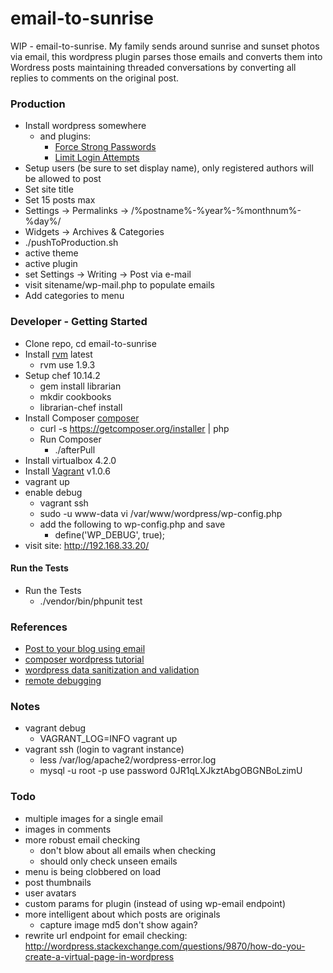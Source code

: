 email-to-sunrise
================

WIP - email-to-sunrise. My family sends around sunrise and sunset photos via email,
this wordpress plugin parses those emails and converts them into Wordress posts maintaining 
threaded conversations by converting all replies to comments on the original post.

### Production
   * Install wordpress somewhere
      * and plugins:
         * [Force Strong Passwords](http://bit.ly/ForceStrongPasswordsPlugin)
         * [Limit Login Attempts](http://bit.ly/LimitLoginAttemptsPlugin)
   * Setup users (be sure to set display name), only registered authors will be allowed to post
   * Set site title
   * Set 15 posts max
   * Settings -> Permalinks -> /%postname%-%year%-%monthnum%-%day%/
   * Widgets -> Archives & Categories
   * ./pushToProduction.sh
   * active theme
   * active plugin
   * set Settings -> Writing -> Post via e-mail
   * visit sitename/wp-mail.php to populate emails
   * Add categories to menu
   
### Developer - Getting Started
   * Clone repo, cd email-to-sunrise
   * Install [rvm](https://rvm.io/) latest
      * rvm use 1.9.3
   * Setup chef 10.14.2
      * gem install librarian
      * mkdir cookbooks
      * librarian-chef install
   * Install Composer [composer](http://getcomposer.org/)
       * curl -s https://getcomposer.org/installer | php
       * Run Composer
          * ./afterPull 
   * Install virtualbox 4.2.0
   * Install [Vagrant](http://docs.vagrantup.com/) v1.0.6
   * vagrant up
   * enable debug
      * vagrant ssh
      * sudo -u www-data vi /var/www/wordpress/wp-config.php
      * add the following to wp-config.php and save 
         * define('WP_DEBUG', true);
   * visit site: http://192.168.33.20/
   
#### Run the Tests
   * Run the Tests
      * ./vendor/bin/phpunit test

### References
   * [Post to your blog using email](http://codex.wordpress.org/Post_to_your_blog_using_email)
   * [composer wordpress tutorial](http://www.andrewmeredith.info/tutorials/2012/10/26/wordpress-plugins-with-composer-tutorial/)
   * [wordpress data sanitization and validation](http://wp.tutsplus.com/tutorials/creative-coding/data-sanitization-and-validation-with-wordpress/)
   * [remote debugging](http://bogdan-albei.blogspot.com/2010/06/php-remote-debugging-with-xdebug-and.html?m=1)
      
### Notes
   * vagrant debug
      * VAGRANT_LOG=INFO vagrant up
   * vagrant ssh   (login to vagrant instance)
      * less /var/log/apache2/wordpress-error.log
      * mysql -u root -p           use password 0JR1qLXJkztAbgOBGNBoLzimU
   
### Todo
   * multiple images for a single email
   * images in comments
   * more robust email checking
      * don't blow about all emails when checking
      * should only check unseen emails
   * menu is being clobbered on load
   * post thumbnails
   * user avatars
   * custom params for plugin (instead of using wp-email endpoint)
   * more intelligent about which posts are originals
      * capture image md5 don't show again?
   * rewrite url endpoint for email checking: http://wordpress.stackexchange.com/questions/9870/how-do-you-create-a-virtual-page-in-wordpress